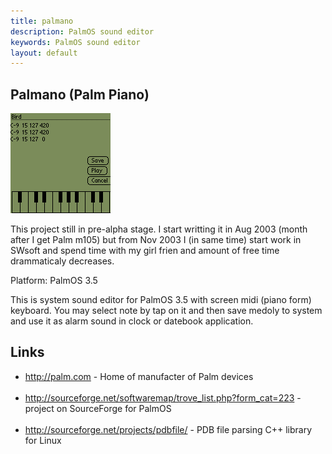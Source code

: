 ```yaml
---
title: palmano
description: PalmOS sound editor
keywords: PalmOS sound editor
layout: default
---
```

 
Palmano (Palm Piano)
--
![PalmOS system sound 'bird' in Palmano sound editor](img/palmano.png) 
 
This project still in pre-alpha stage.
I start writting it in Aug 2003 (month after I get Palm m105) but from
Nov 2003 I (in same time) start work in SWsoft and spend time with my girl frien
and amount of free time drammaticaly decreases.
 
 
Platform: PalmOS 3.5
 
 
This is system sound editor for PalmOS 3.5 with screen midi (piano form) keyboard.
You may select note by tap on it and then save medoly to system and use it
as alarm sound in clock or datebook application.
 
## Links
 - <a href="http://palm.com">http://palm.com</a> -  Home of manufacter of Palm devices  <br /><br /> 
 - <a href="http://sourceforge.net/softwaremap/trove_list.php?form_cat=223">http://sourceforge.net/softwaremap/trove_list.php?form_cat=223</a> -  project on SourceForge for PalmOS  <br /><br /> 
 - <a href="http://sourceforge.net/projects/pdbfile/">http://sourceforge.net/projects/pdbfile/</a> -  PDB file parsing C++ library for Linux  <br /><br /> 
  
 
